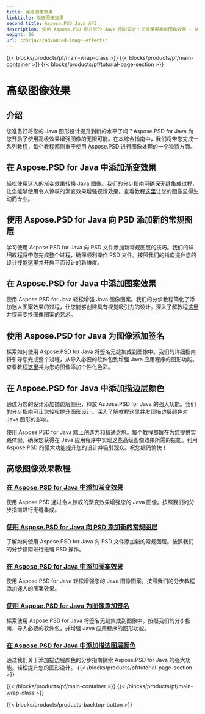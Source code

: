 ```yaml
---
title: 高级图像效果
linktitle: 高级图像效果
second_title: Aspose.PSD Java API
description: 使用 Aspose.PSD 提升您的 Java 图形设计！无缝掌握高级图像效果 - 从渐变和图案到签名和笔触。
weight: 26
url: /zh/java/advanced-image-effects/
---
```


{{< blocks/products/pf/main-wrap-class >}}
{{< blocks/products/pf/main-container >}}
{{< blocks/products/pf/tutorial-page-section >}}

# 高级图像效果

## 介绍
您准备好将您的 Java 图形设计提升到新的水平了吗？Aspose.PSD for Java 为您开启了使用高级效果增强图像的无限可能。在本综合指南中，我们将带您完成一系列教程，每个教程都侧重于使用 Aspose.PSD 进行图像处理的一个独特方面。

## 在 Aspose.PSD for Java 中添加渐变效果

轻松使用迷人的渐变效果转换 Java 图像。我们的分步指南可确保无缝集成过程，让您能够使用令人惊叹的渐变效果增强视觉效果。查看教程[这里](./add-gradient-effects/)让您的图像显得生动而专业。

## 使用 Aspose.PSD for Java 向 PSD 添加新的常规图层

学习使用 Aspose.PSD for Java 向 PSD 文件添加新常规图层的技巧。我们的详细教程将带您完成整个过程，确保顺利操作 PSD 文件。按照我们的指南提升您的设计技能[这里](./add-new-regular-layer/)并开启平面设计的新维度。

## 在 Aspose.PSD for Java 中添加图案效果

使用 Aspose.PSD for Java 轻松增强 Java 图像图案。我们的分步教程简化了添加迷人图案效果的过程，让您能够创建具有视觉吸引力的设计。深入了解教程[这里](./add-pattern-effects/)并探索变换图像图案的艺术。

## 使用 Aspose.PSD for Java 为图像添加签名

探索如何使用 Aspose.PSD for Java 将签名无缝集成到图像中。我们的详细指南将引导您完成整个过程，从导入必要的软件包到增强 Java 应用程序的图形功能。查看教程[这里](./add-signature-to-image/)并为您的图像添加个性化色彩。

## 在 Aspose.PSD for Java 中添加描边层颜色

通过为您的设计添加描边层颜色，释放 Aspose.PSD for Java 的强大功能。我们的分步指南可让您轻松提升图形设计。深入了解教程[这里](./add-stroke-layer-color/)并发现描边层颜色对 Java 图形的影响。

使用 Aspose.PSD for Java 踏上创造力和精通之旅。每个教程都旨在为您提供实践体验，确保您获得在 Java 应用程序中实现这些高级图像效果所需的技能。利用 Aspose.PSD 的强大功能提升您的设计并吸引观众。祝您编码愉快！
## 高级图像效果教程
### [在 Aspose.PSD for Java 中添加渐变效果](./add-gradient-effects/)
使用 Aspose.PSD 通过令人惊叹的渐变效果增强您的 Java 图像。按照我们的分步指南进行无缝集成。
### [使用 Aspose.PSD for Java 向 PSD 添加新的常规图层](./add-new-regular-layer/)
了解如何使用 Aspose.PSD for Java 向 PSD 文件添加新的常规图层。按照我们的分步指南进行无缝 PSD 操作。
### [在 Aspose.PSD for Java 中添加图案效果](./add-pattern-effects/)
使用 Aspose.PSD for Java 轻松增强您的 Java 图像图案。按照我们的分步教程添加迷人的图案效果。
### [使用 Aspose.PSD for Java 为图像添加签名](./add-signature-to-image/)
探索使用 Aspose.PSD for Java 将签名无缝集成到图像中。按照我们的分步指南，导入必要的软件包，并增强 Java 应用程序的图形功能。
### [在 Aspose.PSD for Java 中添加描边图层颜色](./add-stroke-layer-color/)
通过我们关于添加描边层颜色的分步指南探索 Aspose.PSD for Java 的强大功能。轻松提升您的图形设计。
{{< /blocks/products/pf/tutorial-page-section >}}

{{< /blocks/products/pf/main-container >}}
{{< /blocks/products/pf/main-wrap-class >}}

{{< blocks/products/products-backtop-button >}}
